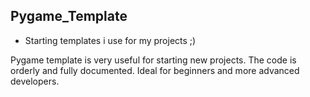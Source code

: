 ## Pygame_Template

- Starting templates i use for my projects ;)

Pygame template is very useful for starting new projects. The code is orderly and fully documented. Ideal for beginners and more advanced developers.
